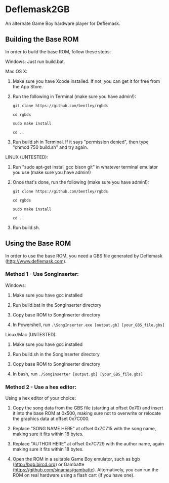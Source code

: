 # Deflemask2GB
An alternate Game Boy hardware player for Deflemask.

## Building the Base ROM
In order to build the base ROM, follow these steps:

Windows:
Just run build.bat.

Mac OS X:

1. Make sure you have Xcode installed. If not, you can get it for free from the App Store.

2. Run the following in Terminal (make sure you have admin!):

   ```
   git clone https://github.com/bentley/rgbds

   cd rgbds

   sudo make install

   cd ..
   ```

3. Run build.sh in Terminal. If it says "permission denied", then type "chmod 750 build.sh" and try again.

LINUX (UNTESTED):

1. Run "sudo apt-get install gcc bison git" in whatever terminal emulator you use (make sure you have admin!)

2. Once that's done, run the following (make sure you have admin!):

   ```
   git clone https://github.com/bentley/rgbds

   cd rgbds

   sudo make install

   cd ..
   ```

3. Run build.sh.

## Using the Base ROM
In order to use the base ROM, you need a GBS file generated by Deflemask (http://www.deflemask.com).

### Method 1 - Use SongInserter:

Windows:
1. Make sure you have gcc installed 

2. Run build.bat in the SongInserter directory 

3. Copy base ROM to SongInserter directory 

4. In Powershell, run `.\SongInserter.exe [output.gb] [your_GBS_file.gbs]` 

Linux/Mac (UNTESTED): 
1. Make sure you have gcc installed 

2. Run build.sh in the SongInserter directory 

3. Copy base ROM to SongInserter directory 

4. In bash, run `./SongInserter [output.gb] [your_GBS_file.gbs]` 

### Method 2 - Use a hex editor:

Using a hex editor of your choice:

1. Copy the song data from the GBS file (starting at offset 0x70) and insert it into the base ROM at 0x500, making sure not to overwrite or relocate the graphics data at offset 0x7C000.

2. Replace "SONG NAME HERE" at offset 0x7C715 with the song name, making sure it fits within 18 bytes.

3. Replace "AUTHOR HERE" at offset 0x7C729 with the author name, again making sure it fits within 18 bytes.

4. Open the ROM in a suitable Game Boy emulator, such as bgb (http://bgb.bircd.org) or Gambatte (https://github.com/sinamas/gambatte). Alternatively, you can run the ROM on real hardware using a flash cart (if you have one).
